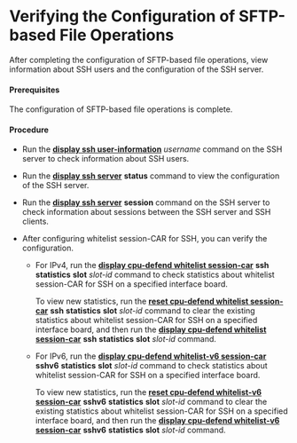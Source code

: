 Verifying the Configuration of SFTP-based File Operations
=========================================================

After completing the configuration of SFTP-based file operations, view information about SSH users and the configuration of the SSH server.

#### Prerequisites

The configuration of SFTP-based file operations is complete.


#### Procedure

* Run the [**display ssh user-information**](cmdqueryname=display+ssh+user-information) *username* command on the SSH server to check information about SSH users.
* Run the [**display ssh server**](cmdqueryname=display+ssh+server) **status** command to view the configuration of the SSH server.
* Run the [**display ssh server**](cmdqueryname=display+ssh+server) **session** command on the SSH server to check information about sessions between the SSH server and SSH clients.
* After configuring whitelist session-CAR for SSH, you can verify the configuration.
  
  
  + For IPv4, run the [**display cpu-defend whitelist session-car**](cmdqueryname=display+cpu-defend+whitelist+session-car) **ssh** **statistics** **slot** *slot-id* command to check statistics about whitelist session-CAR for SSH on a specified interface board.
    
    To view new statistics, run the [**reset cpu-defend whitelist session-car**](cmdqueryname=reset+cpu-defend+whitelist+session-car) **ssh** **statistics** **slot** *slot-id* command to clear the existing statistics about whitelist session-CAR for SSH on a specified interface board, and then run the [**display cpu-defend whitelist session-car**](cmdqueryname=display+cpu-defend+whitelist+session-car) **ssh** **statistics** **slot** *slot-id* command.
  + For IPv6, run the [**display cpu-defend whitelist-v6 session-car**](cmdqueryname=display+cpu-defend+whitelist-v6+session-car) **sshv6** **statistics** **slot** *slot-id* command to check statistics about whitelist session-CAR for SSH on a specified interface board.
    
    To view new statistics, run the [**reset cpu-defend whitelist-v6 session-car**](cmdqueryname=reset+cpu-defend+whitelist-v6+session-car) **sshv6** **statistics** **slot** *slot-id* command to clear the existing statistics about whitelist session-CAR for SSH on a specified interface board, and then run the [**display cpu-defend whitelist-v6 session-car**](cmdqueryname=display+cpu-defend+whitelist-v6+session-car) **sshv6** **statistics** **slot** *slot-id* command.